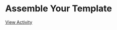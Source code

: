 # Assemble Your Template

[View Activity](https://pair-code.github.io/datacardsplaybook/activities/assemble-template)
